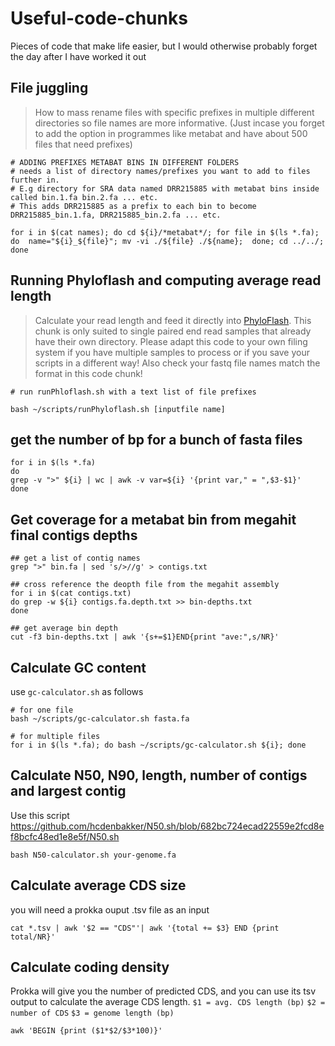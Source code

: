 # Useful-code-chunks
Pieces of code that make life easier, but I would otherwise probably forget the day after I have worked it out

## File juggling
> How to mass rename files with specific prefixes in multiple different directories so file names are more informative. (Just incase you forget to add the option in programmes like metabat and have about 500 files that need prefixes)

```
# ADDING PREFIXES METABAT BINS IN DIFFERENT FOLDERS
# needs a list of directory names/prefixes you want to add to files further in. 
# E.g directory for SRA data named DRR215885 with metabat bins inside called bin.1.fa bin.2.fa ... etc. 
# This adds DRR215885 as a prefix to each bin to become DRR215885_bin.1.fa, DRR215885_bin.2.fa ... etc.

for i in $(cat names); do cd ${i}/*metabat*/; for file in $(ls *.fa); do  name="${i}_${file}"; mv -vi ./${file} ./${name};  done; cd ../../; done
```


## Running Phyloflash and computing average read length
> Calculate your read length and feed it directly into [PhyloFlash](http://hrgv.github.io/phyloFlash/ "PhyloFlash Manual"). 
> This chunk is only suited to single paired end read samples that already have their own directory. Please adapt this code to your own filing system if you have multiple samples to process or if you save your scripts in a different way! Also check your fastq file names match the format in this code chunk!
```
# run runPhloflash.sh with a text list of file prefixes

bash ~/scripts/runPhyloflash.sh [inputfile name]
```
## get the number of bp for a bunch of fasta files

```
for i in $(ls *.fa)
do 
grep -v ">" ${i} | wc | awk -v var=${i} '{print var," = ",$3-$1}'
done
```

## Get coverage for a metabat bin from megahit final contigs depths
```
## get a list of contig names
grep ">" bin.fa | sed 's/>//g' > contigs.txt

## cross reference the deopth file from the megahit assembly
for i in $(cat contigs.txt)
do grep -w ${i} contigs.fa.depth.txt >> bin-depths.txt
done

## get average bin depth
cut -f3 bin-depths.txt | awk '{s+=$1}END{print "ave:",s/NR}'
```
## Calculate GC content
use `gc-calculator.sh` as follows
```
# for one file
bash ~/scripts/gc-calculator.sh fasta.fa

# for multiple files
for i in $(ls *.fa); do bash ~/scripts/gc-calculator.sh ${i}; done
```
## Calculate N50, N90, length, number of contigs and largest contig
Use this script https://github.com/hcdenbakker/N50.sh/blob/682bc724ecad22559e2fcd8ef8bcfc48ed1e8e5f/N50.sh
```
bash N50-calculator.sh your-genome.fa
```

## Calculate average CDS size 
you will need a prokka ouput .tsv file as an input
```
cat *.tsv | awk '$2 == "CDS"'| awk '{total += $3} END {print total/NR}'
```

## Calculate coding density
Prokka will give you the number of predicted CDS, and you can use its tsv output to calculate the average CDS length.
`$1 = avg. CDS length (bp)`
`$2 = number of CDS`
`$3 = genome length (bp)`
```
awk 'BEGIN {print ($1*$2/$3*100)}'
```
